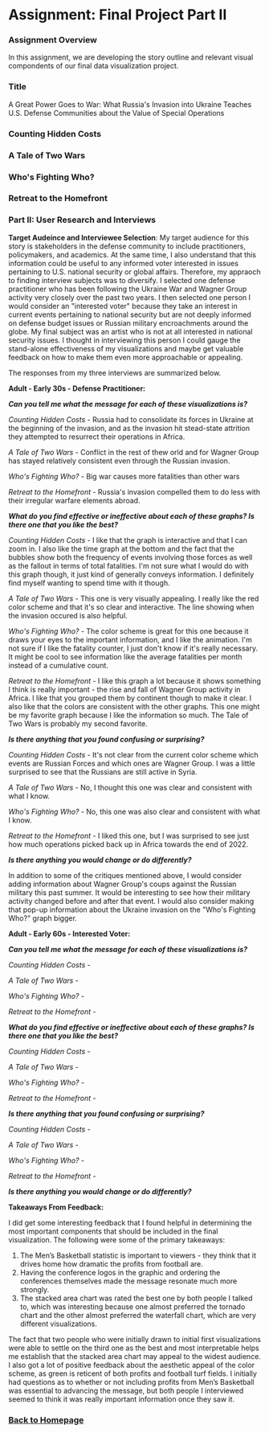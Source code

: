 # Assignment: Final Project Part II

### Assignment Overview

In this assignment, we are developing the story outline and relevant visual compondents of our final data visualization project.

### Title

A Great Power Goes to War:  What Russia's Invasion into Ukraine Teaches U.S. Defense Communities about the Value of Special Operations

### Counting Hidden Costs

<div class="flourish-embed flourish-map" data-src="visualisation/15217111" data-width="75%" data-height="115%"><script src="https://public.flourish.studio/resources/embed.js"></script></div>

### A Tale of Two Wars

<div class="flourish-embed flourish-heatmap" data-src="visualisation/15217050"><script src="https://public.flourish.studio/resources/embed.js"></script></div>

### Who's Fighting Who?

<div class="flourish-embed flourish-bar-chart-race" data-src="visualisation/15225970" data-height="125%"><script src="https://public.flourish.studio/resources/embed.js"></script></div>

### Retreat to the Homefront

<div class="flourish-embed flourish-chart" data-src="visualisation/15228490"><script src="https://public.flourish.studio/resources/embed.js"></script></div>

### Part II: User Research and Interviews

**Target Audeince and Interviewee Selection**: My target audience for this story is stakeholders in the defense community to include practitioners, policymakers, and academics. At the same time, I also understand that this information could be useful to any informed voter interested in issues pertaining to U.S. national security or global affairs. Therefore, my appraoch to finding interview subjects was to diversify. I selected one defense practitioner who has been following the Ukraine War and Wagner Group activity very closely over the past two years. I then selected one person I would consider an "interested voter" because they take an interest in current events pertaining to national security but are not deeply informed on defense budget issues or Russian military encroachments around the globe. My final subject was an artist who is not at all interested in national security issues. I thought in interviewing this person I could gauge the stand-alone effectiveness of my visualizations and maybe get valuable feedback on how to make them even more approachable or appealing.

The responses from my three interviews are summarized below.

**Adult - Early 30s - Defense Practitioner:**

***Can you tell me what the message for each of these visualizations is?***

*Counting Hidden Costs* - Russia had to consolidate its forces in Ukraine at the beginning of the invasion, and as the invasion hit stead-state attrition they attempted to resurrect their operations in Africa.

*A Tale of Two Wars* - Conflict in the rest of thew orld and for Wagner Group has stayed relatively consistent even through the Russian invasion.

*Who's Fighting Who?* - Big war causes more fatalities than other wars

*Retreat to the Homefront* - Russia's invasion compelled them to do less with their irregular warfare elements abroad.

***What do you find effective or ineffective about each of these graphs?  Is there one that you like the best?***

*Counting Hidden Costs* - I like that the graph is interactive and that I can zoom in. I also like the time graph at the bottom and the fact that the bubbles show both the frequency of events involving those forces as well as the fallout in terms of total fatalities. I'm not sure what I would do with this graph though, it just kind of generally conveys information. I definitely find myself wanting to spend time with it though.

*A Tale of Two Wars* - This one is very visually appealing. I really like the red color scheme and that it's so clear and interactive. The line showing when the invasion occured is also helpful.

*Who's Fighting Who?* - The color scheme is great for this one because it draws your eyes to the important information, and I like the animation. I'm not sure if I like the fatality counter, I just don't know if it's really necessary. It might be cool to see information like the average fatalities per month instead of a cumulative count.

*Retreat to the Homefront* - I like this graph a lot because it shows something I think is really important - the rise and fall of Wagner Group activity in Africa. I like that you grouped them by continent though to make it clear. I also like that the colors are consistent with the other graphs. This one might be my favorite graph because I like the information so much. The Tale of Two Wars is probably my second favorite.

***Is there anything that you found confusing or surprising?***

*Counting Hidden Costs* - It's not clear from the current color scheme which events are Russian Forces and which ones are Wagner Group. I was a little surprised to see that the Russians are still active in Syria.

*A Tale of Two Wars* - No, I thought this one was clear and consistent with what I know.

*Who's Fighting Who?* - No, this one was also clear and consistent with what I know.

*Retreat to the Homefront* - I liked this one, but I was surprised to see just how much operations picked back up in Africa towards the end of 2022.

***Is there anything you would change or do differently?***

In addition to some of the critiques mentioned above, I would consider adding information about Wagner Group's coups against the Russian military this past summer. It would be interesting to see how their military activity changed before and after that event. I would also consider making that pop-up information about the Ukraine invasion on the "Who's Fighting Who?" graph bigger.

**Adult - Early 60s - Interested Voter:**

***Can you tell me what the message for each of these visualizations is?***

*Counting Hidden Costs* - 

*A Tale of Two Wars* - 

*Who's Fighting Who?* - 

*Retreat to the Homefront* - 

***What do you find effective or ineffective about each of these graphs?  Is there one that you like the best?***

*Counting Hidden Costs* - 

*A Tale of Two Wars* - 

*Who's Fighting Who?* - 

*Retreat to the Homefront* - 

***Is there anything that you found confusing or surprising?***

*Counting Hidden Costs* - 

*A Tale of Two Wars* - 

*Who's Fighting Who?* - 

*Retreat to the Homefront* - 

***Is there anything you would change or do differently?***



**Takeaways From Feedback:**

I did get some interesting feedback that I found helpful in determining the most important components that should be included in the final visualization. The following were some of the primary takeaways:

1. The Men’s Basketball statistic is important to viewers - they think that it drives home how dramatic the profits from football are. 
2. Having the conference logos in the graphic and ordering the conferences themselves made the message resonate much more strongly.
3. The stacked area chart was rated the best one by both people I talked to, which was interesting because one almost preferred the tornado chart and the other almost preferred the waterfall chart, which are very different visualizations. 
    
 The fact that two people who were initially drawn to initial first visualizations were able to settle on the third one as the best and most interpretable helps me establish that the stacked area chart may appeal to the widest audience. I also got a lot of positive feedback about the aesthetic appeal of the color scheme, as green is reticent of both profits and football turf fields. I initially had questions as to whether or not including profits from Men’s Basketball was essential to advancing the message, but both people I interviewed seemed to think it was really important information once they saw it.

### [Back to Homepage](/README.md)
